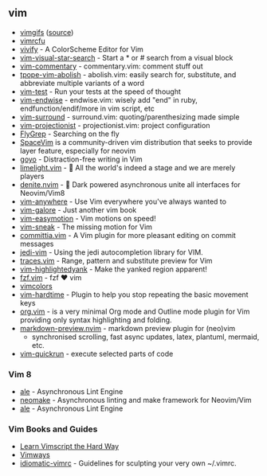## vim

* [vimgifs](https://vimgifs.com/) ([source](https://github.com/mrmrs/vimgifs/))
* [vimrcfu](http://vimrcfu.com/)
* [vivify](http://bytefluent.com/devify/) - A ColorScheme Editor for Vim
* [vim-visual-star-search](https://github.com/nelstrom/vim-visual-star-search) - Start a * or # search from a visual block
* [vim-commentary](https://github.com/tpope/vim-commentary) - commentary.vim: comment stuff out
* [tpope-vim-abolish](https://github.com/tpope/tpope-vim-abolish) - abolish.vim: easily search for, substitute, and abbreviate multiple variants of a word
* [vim-test](https://github.com/janko-m/vim-test) - Run your tests at the speed of thought
* [vim-endwise](https://github.com/tpope/vim-endwise) - endwise.vim: wisely add "end" in ruby, endfunction/endif/more in vim script, etc
* [vim-surround](https://github.com/tpope/vim-surround) - surround.vim: quoting/parenthesizing made simple
* [vim-projectionist](https://github.com/tpope/vim-projectionist) - projectionist.vim: project configuration
* [FlyGrep](https://github.com/wsdjeg/FlyGrep.vim) - Searching on the fly
* [SpaceVim](https://spacevim.org/) is a community-driven vim distribution that seeks to provide layer feature, especially for neovim
* [goyo](https://github.com/junegunn/goyo.vim) - Distraction-free writing in Vim
* [limelight.vim](https://github.com/junegunn/limelight.vim) - :flashlight: All the world's indeed a stage and we are merely players
* [denite.nvim](https://github.com/Shougo/denite.nvim) - :dragon: Dark powered asynchronous unite all interfaces for Neovim/Vim8
* [vim-anywhere](https://github.com/cknadler/vim-anywhere) - Use Vim everywhere you've always wanted to
* [vim-galore](https://github.com/mhinz/vim-galore) - Just another vim book
* [vim-easymotion](https://github.com/easymotion/vim-easymotion) - Vim motions on speed!
* [vim-sneak](https://github.com/justinmk/vim-sneak) - The missing motion for Vim 
* [committia.vim](https://github.com/rhysd/committia.vim) - A Vim plugin for more pleasant editing on commit messages
* [jedi-vim](https://github.com/davidhalter/jedi-vim) - Using the jedi autocompletion library for VIM.
* [traces.vim](https://github.com/markonm/traces.vim) - Range, pattern and substitute preview for Vim
* [vim-highlightedyank](https://github.com/machakann/vim-highlightedyank) - Make the yanked region apparent!
* [fzf.vim](https://github.com/junegunn/fzf.vim) - fzf :heart: vim
* [vimcolors](https://vimcolors.com/)
* [vim-hardtime](https://github.com/takac/vim-hardtime) - Plugin to help you stop repeating the basic movement keys
* [org.vim](https://github.com/axvr/org.vim) - is a very minimal Org mode and Outline mode plugin for Vim providing only syntax highlighting and folding.
* [markdown-preview.nvim](https://github.com/iamcco/markdown-preview.nvim) - markdown preview plugin for (neo)vim
  * synchronised scrolling, fast async updates, latex, plantuml, mermaid, etc.
* [vim-quickrun](https://github.com/thinca/vim-quickrun) - execute selected parts of code


### Vim 8

* [ale](https://github.com/w0rp/ale) - Asynchronous Lint Engine
* [neomake](https://github.com/neomake/neomake) - Asynchronous linting and make framework for Neovim/Vim
* [ale](https://github.com/w0rp/ale) - Asynchronous Lint Engine

### Vim Books and Guides

* [Learn Vimscript the Hard Way](http://learnvimscriptthehardway.stevelosh.com/)
* [Vimways](https://vimways.org/)
* [idiomatic-vimrc](https://github.com/romainl/idiomatic-vimrc) - Guidelines for sculpting your very own ~/.vimrc.
